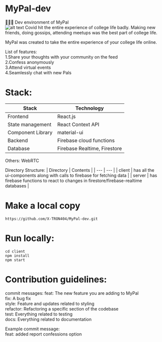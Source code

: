 # MyPal-dev
👾👾👾
Dev environment of MyPal \
![alt text](https://github.com/X-TRON404/MyPal-dev/blob/main/client/src/texx_logo.png)
Covid hit the entire experience of college life badly.
Making new friends, doing gossips, attending meetups was the best part of college life.

MyPal was created to take the entire experience of your college life online.

List of features: \
1.Share your thoughts with your community on the feed \
2.Confess anonymously \
3.Attend virtual events \
4.Seamlessly chat with new Pals

# Stack:
| Stack    | Technology |
| ---      | ---       |
| Frontend | React.js         |
| State management     | React Context API        |
| Component Library    | material-ui        |
| Backend     | Firebase cloud functions         |
| Database     |  Firebase Realtime, Firestore     |

Others:
WebRTC

Directory Structure: 
| Directory | Contents |
| ---      | ---       |
| client | has all the ui-components along with calls to firebase for fetching data        |
| server     | has firebase functions to react to changes in firestore/firebase-realtime databases |


# Make a local copy
```https://github.com/X-TRON404/MyPal-dev.git```

# Run locally: 
```
cd client
npm install
npm start
```

# Contribution guidelines:
commit messages:
feat: The new feature you are adding to MyPal \
fix: A bug fix \
style: Feature and updates related to styling \
refactor: Refactoring a specific section of the codebase \
test: Everything related to testing \
docs: Everything related to documentation

Example commit message: \
feat: added report confessions option
